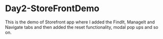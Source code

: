# Day2-StoreFrontDemo
This is the demo of Storefront app where I added the FindIt, ManageIt and Navigate tabs and then added the reset functionality, modal pop ups and so on.
